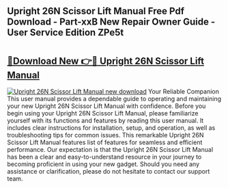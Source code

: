 ## Upright 26N Scissor Lift Manual Free Pdf Download - Part-xxB New Repair Owner Guide - User Service Edition ZPe5t

# <h2><a href="http://bc89420.oget.top/?id=Upright+26N+Scissor+Lift+Manual">🔗Download New 👉🔴 Upright 26N Scissor Lift Manual</a></h2>

[![Upright 26N Scissor Lift Manual new download](https://i.imgur.com/5g1atiW.png)](http://bc89420.oget.top/?id=Upright+26N+Scissor+Lift+Manual)
Your Reliable Companion This user manual provides a dependable guide to operating and maintaining your new Upright 26N Scissor Lift Manual with confidence. Before you begin using your Upright 26N Scissor Lift Manual, please familiarize yourself with its functions and features by reading this user manual. It includes clear instructions for installation, setup, and operation, as well as troubleshooting tips for common issues. This remarkable Upright 26N Scissor Lift Manual features list of features for seamless and efficient performance. Our expectation is that the Upright 26N Scissor Lift Manual has been a clear and easy-to-understand resource in your journey to becoming proficient in using your new gadget. Should you need any assistance or clarification, please do not hesitate to contact our support team.
